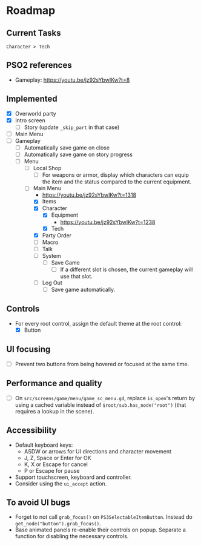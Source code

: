 # Roadmap

## Current Tasks

`Character > Tech`

## PSO2 references

- Gameplay: https://youtu.be/jz92sYbwIKw?t=8

## Implemented

- [x] Overworld party
- [x] Intro screen
  - [ ] Story (update `_skip_part` in that case)
- [ ] Main Menu
- [ ] Gameplay
  - [ ] Automatically save game on close
  - [ ] Automatically save game on story progress
  - [ ] Menu
    - [ ] Local Shop
      - [ ] For weapons or armor, display which characters can equip the item and the status compared to the current equipment.
    - [ ] Main Menu
      - https://youtu.be/jz92sYbwIKw?t=1318
      - [x] Items
      - [x] Character
        - [x] Equipment
          - https://youtu.be/jz92sYbwIKw?t=1238
        - [x] Tech
      - [x] Party Order
      - [ ] Macro
      - [ ] Talk
      - [ ] System
        - [ ] Save Game
          - [ ] If a different slot is chosen, the current gameplay will use that slot.
      - [ ] Log Out
        - [ ] Save game automatically.

## Controls

- For every root control, assign the default theme at the root control:
  - [x] Button

## UI focusing

- [ ] Prevent two buttons from being hovered or focused at the same time.

## Performance and quality

- [ ] On `src/screens/game/menu/game_sc_menu.gd`, replace `is_open`'s return by using a cached variable instead of `$root/sub.has_node("root")` (that requires a lookup in the scene).

## Accessibility

- Default keyboard keys:
  - ASDW or arrows for UI directions and character movement
  - J, Z, Space or Enter for OK
  - K, X or Escape for cancel
  - P or Escape for pause
- Support touchscreen, keyboard and controller.
- Consider using the `ui_accept` action.

## To avoid UI bugs

- Forget to not call `grab_focus()` on `PS3SelectableItemButton`. Instead do `get_node("button").grab_focus()`.
- Base animated panels re-enable their controls on popup. Separate a function for disabling the necessary controls.